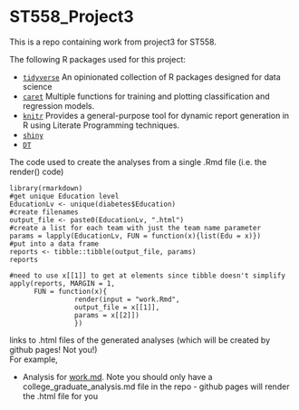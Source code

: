 # ST558_Project3

This is a repo containing work from project3 for ST558.

The following R packages used for this project:

+ [`tidyverse`](https://www.tidyverse.org/) An opinionated collection of R packages designed for data science  
+ [`caret`](https://cran.r-project.org/web/packages/caret/) Multiple functions for training and plotting classification and regression models.
+ [`knitr`](https://cran.r-project.org/web/packages/knitr/index.html) Provides a general-purpose tool for dynamic report generation in R using Literate Programming techniques.
+ [`shiny`](https://cran.r-project.org/web/packages/shiny/index.html)
+ [`DT`](https://rstudio.github.io/DT/)

The code used to create the analyses from a single .Rmd file (i.e. the render() code)
```{r}
library(rmarkdown) 
#get unique Education level  
EducationLv <- unique(diabetes$Education)  
#create filenames  
output_file <- paste0(EducationLv, ".html")
#create a list for each team with just the team name parameter
params = lapply(EducationLv, FUN = function(x){list(Edu = x)})
#put into a data frame
reports <- tibble::tibble(output_file, params)
reports

#need to use x[[1]] to get at elements since tibble doesn't simplify
apply(reports, MARGIN = 1,
      FUN = function(x){
				render(input = "work.Rmd", 
				output_file = x[[1]], 
				params = x[[2]])
 				})
```
                  
                  

links to .html files of the generated analyses (which will be created by github pages! Not you!)  
For example,
+ Analysis for [work.md](work.html). 
Note you should only have a college_graduate_analysis.md file in the repo - github pages will render the .html file for you
